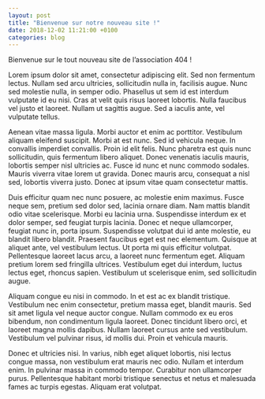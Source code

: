 ```yaml
---
layout: post
title: "Bienvenue sur notre nouveau site !"
date: 2018-12-02 11:21:00 +0100
categories: blog
---
```


Bienvenue sur le tout nouveau site de l’association 404 !

Lorem ipsum dolor sit amet, consectetur adipiscing elit. Sed non fermentum lectus. Nullam sed arcu ultricies, sollicitudin nulla in, facilisis augue. Nunc sed molestie nulla, in semper odio. Phasellus ut sem id est interdum vulputate id eu nisi. Cras at velit quis risus laoreet lobortis. Nulla faucibus vel justo et laoreet. Nullam ut sagittis augue. Sed a iaculis ante, vel vulputate tellus.

Aenean vitae massa ligula. Morbi auctor et enim ac porttitor. Vestibulum aliquam eleifend suscipit. Morbi at est nunc. Sed id vehicula neque. In convallis imperdiet convallis. Proin id elit felis. Nunc pharetra est quis nunc sollicitudin, quis fermentum libero aliquet. Donec venenatis iaculis mauris, lobortis semper nisl ultricies ac. Fusce id nunc et nunc commodo sodales. Mauris viverra vitae lorem ut gravida. Donec mauris arcu, consequat a nisl sed, lobortis viverra justo. Donec at ipsum vitae quam consectetur mattis.

Duis efficitur quam nec nunc posuere, ac molestie enim maximus. Fusce neque sem, pretium sed dolor sed, lacinia ornare diam. Nam mattis blandit odio vitae scelerisque. Morbi eu lacinia urna. Suspendisse interdum ex et dolor semper, sed feugiat turpis lacinia. Donec et neque ullamcorper, feugiat nunc in, porta ipsum. Suspendisse volutpat dui id ante molestie, eu blandit libero blandit. Praesent faucibus eget est nec elementum. Quisque at aliquet ante, vel vestibulum lectus. Ut porta mi quis efficitur volutpat. Pellentesque laoreet lacus arcu, a laoreet nunc fermentum eget. Aliquam pretium lorem sed fringilla ultrices. Vestibulum eget dui interdum, luctus lectus eget, rhoncus sapien. Vestibulum ut scelerisque enim, sed sollicitudin augue.

Aliquam congue eu nisi in commodo. In et est ac ex blandit tristique. Vestibulum nec enim consectetur, pretium massa eget, blandit mauris. Sed sit amet ligula vel neque auctor congue. Nullam commodo ex eu eros bibendum, non condimentum ligula laoreet. Donec tincidunt libero orci, et laoreet magna mollis dapibus. Nullam laoreet cursus ante sed vestibulum. Vestibulum vel pulvinar risus, id mollis dui. Proin et vehicula mauris.

Donec et ultricies nisi. In varius, nibh eget aliquet lobortis, nisi lectus congue massa, non vestibulum erat mauris nec odio. Nullam et interdum enim. In pulvinar massa in commodo tempor. Curabitur non ullamcorper purus. Pellentesque habitant morbi tristique senectus et netus et malesuada fames ac turpis egestas. Aliquam erat volutpat.

